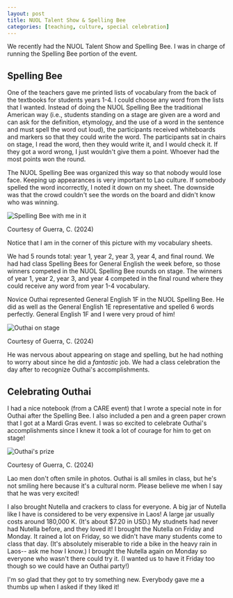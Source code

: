 ```yaml
---
layout: post
title: NUOL Talent Show & Spelling Bee
categories: [teaching, culture, special celebration]
---
```


We recently had the NUOL Talent Show and Spelling Bee. I was in charge of running the Spelling Bee portion of the event.

## Spelling Bee

One of the teachers gave me printed lists of vocabulary from the back of the textbooks for students years 1-4. I could choose any word from the lists that I wanted. Instead of doing the NUOL Spelling Bee the traditional American way (i.e., students standing on a stage are given are a word and can ask for the definition, etymology, and the use of a word in the sentence and must spell the word out loud), the participants received whiteboards and markers so that they could write the word. The participants sat in chairs on stage, I read the word, then they would write it, and I would check it. If they got a word wrong, I just wouldn't give them a point. Whoever had the most points won the round.

The NUOL Spelling Bee was organized this way so that nobody would lose face. Keeping up appearances is very important to Lao culture. If somebody spelled the word incorrectly, I noted it down on my sheet. The downside was that the crowd couldn't see the words on the board and didn't know who was winning. 

![Spelling Bee with me in it](https://lh3.googleusercontent.com/pw/AP1GczOsiDxbKZt0GQMQ3TcOunPxm_wa9aJ181i0fka27J8ry8kJJpb8Zsx03xyg1mWxb8eaujgkpgbYSRgu7kTSKoYdgQ1swjTjJNBF1YF9aTeWEBTEulhW=w1000)

Courtesy of Guerra, C. (2024)

Notice that I am in the corner of this picture with my vocabulary sheets. 

 We had 5 rounds total: year 1, year 2, year 3, year 4, and final round. We had had class Spelling Bees for General English the week before, so those winners competed in the NUOL Spelling Bee rounds on stage. The winners of year 1, year 2, year 3, and year 4 competed in the final round where they could receive any word from year 1-4 vocabulary. 

 Novice Outhai represented General English 1F in the NUOL Spelling Bee. He did as well as the General English 1E representative and spelled 6 words perfectly. General English 1F and I were very proud of him! 

 ![Outhai on stage](https://lh3.googleusercontent.com/pw/AP1GczPSP-p42FqLoL27-ThsxtTaOrxFMKlE0NKEzyB42lZHQmDJA3OicCkovHpo_qfauxL1TRaBs_nY07n5KjcfiOQAldAo5pvMPa5vv0pHGik92vsNaZDS=w1000)

 Courtesy of Guerra, C. (2024)

 He was nervous about appearing on stage and spelling, but he had nothing to worry about since he did a *fantastic* job. We had a class celebration the day after to recognize Outhai's accomplishments. 

 ## Celebrating Outhai

 I had a nice notebook (from a CARE event) that I wrote a special note in for Outhai after the Spelling Bee. I also included a pen and a green paper crown that I got at a Mardi Gras event. I was so excited to celebrate Outhai's accomplishments since I knew it took a lot of courage for him to get on stage! 

 ![Outhai's prize](https://lh3.googleusercontent.com/pw/AP1GczOubpOrL05oXxF1Ym7FbispHEfkxwfZFgHsBlyJdv-L4uK12gdEFK4m2ZiWAWEvP16RJeGi_WwdZU9wL2fC42RC-X6UPQ1MV50cssnfXNKYIR0iScML=w1000)

 Courtesy of Guerra, C. (2024)

 Lao men don't often smile in photos. Outhai is all smiles in class, but he's not smiling here because it's a cultural norm. Please believe me when I say that he was very excited! 

 I also brought Nutella and crackers to class for everyone. A big jar of Nutella like I have is considered to be very expensive in Laos! A large jar usually costs around 180,000 K. (It's about $7.20 in USD.) My studnets had never had Nutella before, and they loved it! I brought the Nutella on Friday and Monday. It rained a lot on Friday, so we didn't have many students come to class that day. (It's absolutely miserable to ride a bike in the heavy rain in Laos-- ask me how I know.) I brought the Nutella again on Monday so everyone who wasn't there could try it. (I wanted us to have it Friday too though so we could have an Outhai party!)

 I'm so glad that they got to try something new. Everybody gave me a thumbs up when I asked if they liked it!

<!-- Hello and welcome. The only purpose of this post is to greet you when your site comes alive for the first time.  
This post will demonstrate some of the more common content & elements found in posts.  
Feel free to delete this post when you are ready to publish your first post.  

Lorem ipsum dolor sit amet, consectetur adipiscing elit. Fusce bibendum neque eget nunc mattis eu sollicitudin enim tincidunt. Vestibulum lacus tortor, ultricies id dignissim ac, bibendum in velit.

## Some great heading (h2)

Proin convallis mi ac felis pharetra aliquam. Curabitur dignissim accumsan rutrum. In arcu magna, aliquet vel pretium et, molestie et arcu.


Mauris lobortis nulla et felis ullamcorper bibendum. Phasellus et hendrerit mauris. Proin eget nibh a massa vestibulum pretium. Suspendisse eu nisl a ante aliquet bibendum quis a nunc. Praesent varius interdum vehicula. Aenean risus libero, placerat at vestibulum eget, ultricies eu enim. Praesent nulla tortor, malesuada adipiscing adipiscing sollicitudin, adipiscing eget est.

## Another great heading (h2)

Lorem ipsum dolor sit amet, consectetur adipiscing elit. Fusce bibendum neque eget nunc mattis eu sollicitudin enim tincidunt. Vestibulum lacus tortor, ultricies id dignissim ac, bibendum in velit.

### Some great subheading (h3)

Proin convallis mi ac felis pharetra aliquam. Curabitur dignissim accumsan rutrum. In arcu magna, aliquet vel pretium et, molestie et arcu. Mauris lobortis nulla et felis ullamcorper bibendum.

Phasellus et hendrerit mauris. Proin eget nibh a massa vestibulum pretium. Suspendisse eu nisl a ante aliquet bibendum quis a nunc.

### Some great subheading (h3)

Praesent varius interdum vehicula. Aenean risus libero, placerat at vestibulum eget, ultricies eu enim. Praesent nulla tortor, malesuada adipiscing adipiscing sollicitudin, adipiscing eget est.

> This quote will *change* your life. It will reveal the <i>secrets</i> of the universe, and all the wonders of humanity. Don't <em>misuse</em> it.

Lorem ipsum dolor sit amet, consectetur adipiscing elit. Fusce bibendum neque eget nunc mattis eu sollicitudin enim tincidunt.

### Some great subheading (h3)

Vestibulum lacus tortor, ultricies id dignissim ac, bibendum in velit. Proin convallis mi ac felis pharetra aliquam. Curabitur dignissim accumsan rutrum.

In arcu magna, aliquet vel pretium et, molestie et arcu. Mauris lobortis nulla et felis ullamcorper bibendum. Phasellus et hendrerit mauris.

#### You might want a sub-subheading (h4)

In arcu magna, aliquet vel pretium et, molestie et arcu. Mauris lobortis nulla et felis ullamcorper bibendum. Phasellus et hendrerit mauris.

In arcu magna, aliquet vel pretium et, molestie et arcu. Mauris lobortis nulla et felis ullamcorper bibendum. Phasellus et hendrerit mauris.

#### But it's probably overkill (h4)

In arcu magna, aliquet vel pretium et, molestie et arcu. Mauris lobortis nulla et felis ullamcorper bibendum. Phasellus et hendrerit mauris.

##### Could be a smaller sub-heading, `pacman` (h5)

In arcu magna, aliquet vel pretium et, molestie et arcu. Mauris lobortis nulla et felis ullamcorper bibendum. Phasellus et hendrerit mauris.

###### Small yet significant sub-heading  (h6)

In arcu magna, aliquet vel pretium et, molestie et arcu. Mauris lobortis nulla et felis ullamcorper bibendum. Phasellus et hendrerit mauris.

### Highlight the code please!!

{% highlight c %}
float Q_rsqrt( float number )
{
	long i;
	float x2, y;
	const float threehalfs = 1.5F;

	x2 = number * 0.5F;
	y  = number;
	i  = * ( long * ) &y;                       // evil floating point bit level hacking
	i  = 0x5f3759df - ( i >> 1 );               // what the fuck? 
	y  = * ( float * ) &i;
	y  = y * ( threehalfs - ( x2 * y * y ) );   // 1st iteration
//	y  = y * ( threehalfs - ( x2 * y * y ) );   // 2nd iteration, this can be removed

	return y;
}
{% endhighlight %}

### Oh hai, an unordered list!!

In arcu magna, aliquet vel pretium et, molestie et arcu. Mauris lobortis nulla et felis ullamcorper bibendum. Phasellus et hendrerit mauris.

- First item, yo
- Second item, dawg
- Third item, what what?!
- Fourth item, fo sheezy my neezy

### Oh hai, an ordered list!!

In arcu magna, aliquet vel pretium et, molestie et arcu. Mauris lobortis nulla et felis ullamcorper bibendum. Phasellus et hendrerit mauris.

1. First item, yo
2. Second item, dawg
3. Third item, what what?!
4. Fourth item, fo sheezy my neezy

## Headings are cool! (h2)

Proin eget nibh a massa vestibulum pretium. Suspendisse eu nisl a ante aliquet bibendum quis a nunc. Praesent varius interdum vehicula. Aenean risus libero, placerat at vestibulum eget, ultricies eu enim. Praesent nulla tortor, malesuada adipiscing adipiscing sollicitudin, adipiscing eget est.

Praesent nulla tortor, malesuada adipiscing adipiscing sollicitudin, adipiscing eget est.

Proin eget nibh a massa vestibulum pretium. Suspendisse eu nisl a ante aliquet bibendum quis a nunc.

### Tables

Title 1               | Title 2               | Title 3               | Title 4
--------------------- | --------------------- | --------------------- | ---------------------
lorem                 | lorem ipsum           | lorem ipsum dolor     | lorem ipsum dolor sit
lorem ipsum dolor sit | lorem ipsum dolor sit | lorem ipsum dolor sit | lorem ipsum dolor sit
lorem ipsum dolor sit | lorem ipsum dolor sit | lorem ipsum dolor sit | lorem ipsum dolor sit
lorem ipsum dolor sit | lorem ipsum dolor sit | lorem ipsum dolor sit | lorem ipsum dolor sit

Title 1 | Title 2 | Title 3 | Title 4
--- | --- | --- | ---
lorem | lorem ipsum | lorem ipsum dolor | lorem ipsum dolor sit
lorem ipsum dolor sit amet | lorem ipsum dolor sit amet consectetur | lorem ipsum dolor sit amet | lorem ipsum dolor sit
lorem ipsum dolor | lorem ipsum | lorem | lorem ipsum
lorem ipsum dolor | lorem ipsum dolor sit | lorem ipsum dolor sit amet | lorem ipsum dolor sit amet consectetur -->
